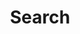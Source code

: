 ---
title: Search
layout: search
permalink: /search/
excerpt: "This post should display a **header with a solid background color**, if the theme supports it."
header:
  overlay_image: /assets/images/image.jpg
  overlay_filter: 0.5 # same as adding an opacity of 0.5 to a black background
  caption: "Photo credit: [**Unsplash**](https://unsplash.com)"
---